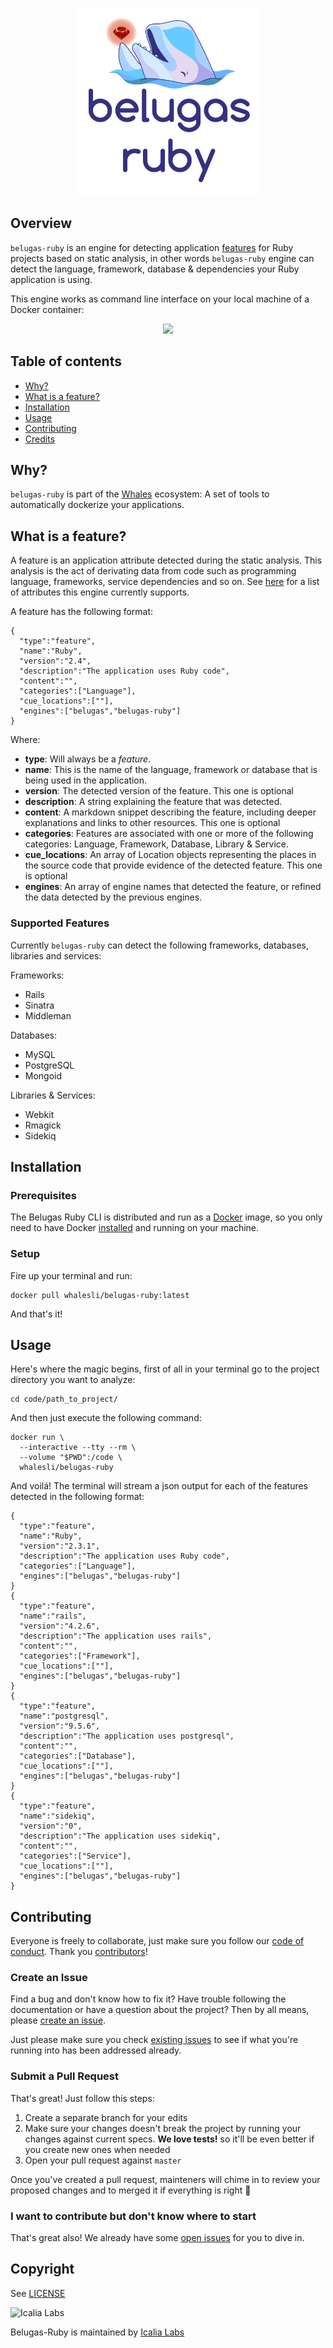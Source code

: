 <p align="center">
  <img src="belugas.png" height="300px" alt="Belugas Ruby"/>
</p>

## Overview

`belugas-ruby` is an engine for detecting application [features](#what-is-a-feature) for Ruby projects based on static analysis, in other words `belugas-ruby` engine can detect the language, framework, database & dependencies your Ruby application is using.

This engine works as command line interface on your local machine of a Docker container:

<p align="center">
  <img src="http://i.imgur.com/Rj691Cs.gif">
</p>

## Table of contents

- [Why?](#why)
- [What is a feature?](#what-is-a-feature)
- [Installation](#installation)
- [Usage](#usage)
- [Contributing](#contributing)
- [Credits](#credits)

## Why?

`belugas-ruby` is part of the [Whales](https://github.com/whalesli/whales-cli) ecosystem: A set of tools to automatically dockerize your applications.

## What is a feature?

A feature is an application attribute detected during the static analysis. This analysis is the act of derivating data from code such as programming language, frameworks, service dependencies and so on. See [here](#supported-features) for a list of attributes this engine currently supports.

A feature has the following format:

```
{
  "type":"feature",
  "name":"Ruby",
  "version":"2.4",
  "description":"The application uses Ruby code",
  "content":"",
  "categories":["Language"],
  "cue_locations":[""],
  "engines":["belugas","belugas-ruby"]
}
```

Where:

- **type**: Will always be a _feature_.
- **name**: This is the name of the language, framework or database that is being used in the application. 
- **version**: The detected version of the feature. This one is optional
- **description**: A string explaining the feature that was detected.
- **content**: A markdown snippet describing the feature, including deeper explanations and links to other resources. This one is optional
- **categories**: Features are associated with one or more of the following categories: Language, Framework, Database, Library & Service.
- **cue_locations**: An array of Location objects representing the places in the source code that provide evidence of the detected feature. This one is optional
- **engines**: An array of engine names that detected the feature, or refined the data detected by the previous engines.

### Supported Features

Currently `belugas-ruby` can detect the following frameworks, databases, libraries and services:

Frameworks:

- Rails
- Sinatra
- Middleman

Databases:

- MySQL
- PostgreSQL
- Mongoid

Libraries & Services:

- Webkit
- Rmagick
- Sidekiq


## Installation

### Prerequisites

The Belugas Ruby CLI is distributed and run as a [Docker](https://hub.docker.com/r/whalesli/belugas-ruby/) image, so you only need to have Docker [installed](https://docs.docker.com/engine/installation/) and running on your machine.

### Setup

Fire up your terminal and run: 

```console
docker pull whalesli/belugas-ruby:latest
```

And that's it! 

## Usage

Here's where the magic begins, first of all in your terminal go to the project directory you want to analyze:

```console
cd code/path_to_project/
```

And then just execute the following command:

```console
docker run \
  --interactive --tty --rm \
  --volume "$PWD":/code \
  whalesli/belugas-ruby
```

And voilá! The terminal will stream a json output for each of the features detected in the following format: 

```
{
  "type":"feature",
  "name":"Ruby",
  "version":"2.3.1",
  "description":"The application uses Ruby code",
  "categories":["Language"],
  "engines":["belugas","belugas-ruby"]
}
{
  "type":"feature",
  "name":"rails",
  "version":"4.2.6",
  "description":"The application uses rails",
  "content":"",
  "categories":["Framework"],
  "cue_locations":[""],
  "engines":["belugas","belugas-ruby"]
}
{
  "type":"feature",
  "name":"postgresql",
  "version":"9.5.6",
  "description":"The application uses postgresql",
  "content":"",
  "categories":["Database"],
  "cue_locations":[""],
  "engines":["belugas","belugas-ruby"]
}
{
  "type":"feature",
  "name":"sidekiq",
  "version":"0",
  "description":"The application uses sidekiq",
  "content":"",
  "categories":["Service"],
  "cue_locations":[""],
  "engines":["belugas","belugas-ruby"]
}
```

## Contributing

Everyone is freely to collaborate, just make sure you follow our [code of conduct](https://github.com/whalesli/belugas-ruby/blob/master/CODE_OF_CONDUCT.md). Thank you [contributors](https://github.com/whalesli/belugas-ruby/graphs/contributors)!

### Create an Issue

Find a bug and don't know how to fix it? Have trouble following the documentation or have a question about the project? Then by all means, please [create an issue](https://github.com/whalesli/belugas-ruby/issues/new).

Just please make sure you check [existing issues](https://github.com/whalesli/belugas-ruby/issues) to see if what you're running into has been addressed already.

### Submit a Pull Request

That's great! Just follow this steps:

1. Create a separate branch for your edits
2. Make sure your changes doesn't break the project by running your changes against current specs. **We love tests!** so it'll be even better if you create new ones when needed
3. Open your pull request against `master`

Once you've created a pull request, mainteners will chime in to review your proposed changes and to merged it if everything is right :tada:

### I want to contribute but don't know where to start

That's great also! We already have some [open issues](https://github.com/whalesli/belugas-ruby/issues) for you to dive in.

## Copyright

See [LICENSE](https://github.com/whalesli/belugas-ruby/blob/master/LICENSE.txt)

![Icalia Labs](https://raw.githubusercontent.com/icalialabs/kaishi/master/logo.png)

Belugas-Ruby is maintained by [Icalia Labs](http://www.whalesli.com/team)
